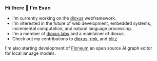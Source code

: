 ### Hi there 👋 I'm Evan

<!--
**Demonthos/demonthos** is a ✨ _special_ ✨ repository because its `README.md` (this file) appears on your GitHub profile.

Here are some ideas to get you started:

- 🔭 I’m currently working on ...
- 🌱 I’m currently learning ...
- 👯 I’m looking to collaborate on ...
- 🤔 I’m looking for help with ...
- 💬 Ask me about ...
- 📫 How to reach me: ...
- 😄 Pronouns: ...
- ⚡ Fun fact: ...
-->

- I'm currently working on the [dioxus](https://gitub.com/dioxuslabs) webframework.
- I'm interested in the future of web development, embedded systems, incremental computation, and natural language processing.
- I'm a member of [dioxus labs](https://github.com/dioxuslabs) and a maintainer of dioxus.
- Check out my contributions to [dioxus](https://github.com/DioxusLabs/dioxus), [rink](https://github.com/DioxusLabs/dioxus/tree/master/packages/tui), and [blitz](https://github.com/DioxusLabs/blitz)

I'm also starting development of [Floneum](https://floneum.com/) an open source AI graph editor for local lanuage models. 
